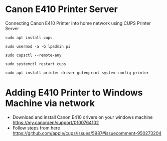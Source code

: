 # Canon E410 Printer Server
Connecting Canon E410 Printer into home network using CUPS Printer Server

`sudo apt install cups`<br>

`sudo usermod -a -G lpadmin pi`<br>

`sudo cupsctl --remote-any`<br>

`sudo systemctl restart cups`<br>

`sudo apt install printer-driver-gutenprint system-config-printer` <br>


# Adding E410 Printer to Windows Machine via network

* Download and install Canon E410 drivers on your windows machine https://my.canon/en/support/0100764102
* Follow steps from here https://github.com/apple/cups/issues/5987#issuecomment-950273204
